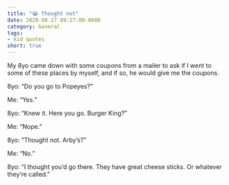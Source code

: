 ```yaml
---
title: "😂 Thought not"
date: 2020-08-27 09:27:00-0600
category: General
tags:
- kid quotes
short: true
---
```


My 8yo came down with some coupons from a mailer to ask if I went to some of these places by myself, and if so, he would give me the coupons.

8yo: “Do you go to Popeyes?”

Me: “Yes.”

8yo: “Knew it. Here you go. Burger King?”

Me: “Nope.”

8yo: “Thought not. Arby’s?”

Me: “No.”

8yo: “I thought you’d go there. They have great cheese sticks. Or whatever they’re called.”
